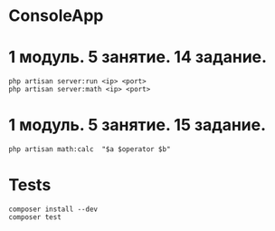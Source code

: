 # ConsoleApp


# 1 модуль. 5 занятие. 14 задание.
`php artisan server:run <ip> <port>`\
`php artisan server:math <ip> <port>`

# 1 модуль. 5 занятие. 15 задание.
`php artisan math:calc  "$a $operator $b"`

# Tests
`composer install --dev`
\
`composer test`
